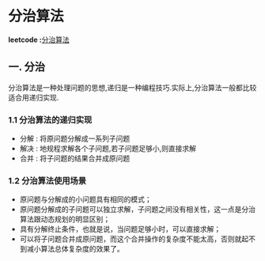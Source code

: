 # 分治算法

**leetcode :**[分治算法](https://leetcode-cn.com/tag/divide-and-conquer/problemset/)

## 一. 分治
分治算法是一种处理问题的思想,递归是一种编程技巧.实际上,分治算法一般都比较适合用递归实现.

### 1.1 分治算法的递归实现
- 分解 : 将原问题分解成一系列子问题
- 解决 : 地规程求解各个子问题,若子问题足够小,则直接求解
- 合并 : 将子问题的结果合并成原问题

### 1.2 分治算法使用场景

- 原问题与分解成的小问题具有相同的模式；
- 原问题分解成的子问题可以独立求解，子问题之间没有相关性，这一点是分治算法跟动态规划的明显区别；
- 具有分解终止条件，也就是说，当问题足够小时，可以直接求解；
- 可以将子问题合并成原问题，而这个合并操作的复杂度不能太高，否则就起不到减小算法总体复杂度的效果了。

